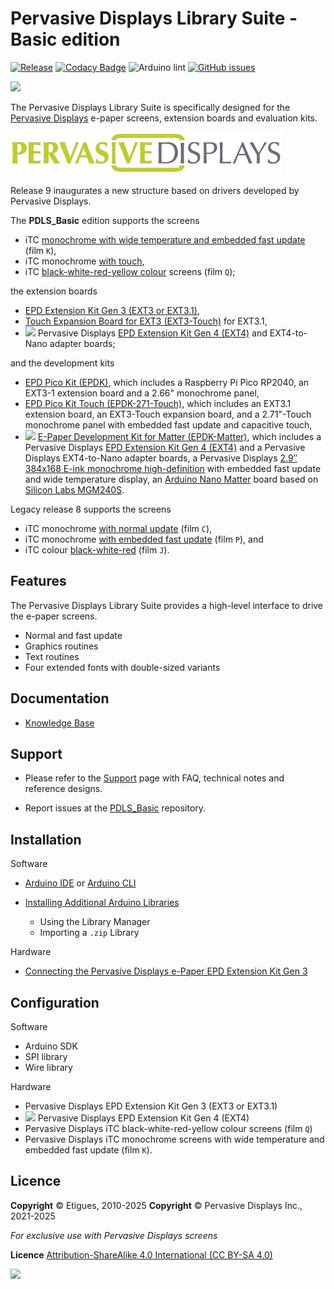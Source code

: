 # Pervasive Displays Library Suite - Basic edition

[![Release](https://img.shields.io/github/v/release/rei-vilo/PDLS_Basic)](https://github.com/rei-vilo/PDLS_Basic/releases) [![Codacy Badge](https://app.codacy.com/project/badge/Grade/9f09780839f7479285cb931ffe4954d7)](https://app.codacy.com/gh/rei-vilo/PDLS_Basic/dashboard?utm_source=gh&utm_medium=referral&utm_content=&utm_campaign=Badge_grade) ![Arduino lint](https://github.com/rei-vilo/PDLS_Basic/actions/workflows/main.yml/badge.svg) [![GitHub issues](https://img.shields.io/github/issues/pervasivedisplays/PDLS_Basic)](https://github.com/rei-vilo/PDLS_Basic/issues)

[![](https://img.shields.io/badge/-Knowledge_Base-orange)](https://docs.pervasivedisplays.com/knowledge/)

The Pervasive Displays Library Suite is specifically designed for the [Pervasive Displays](https://www.pervasivedisplays.com) e-paper screens, extension boards and evaluation kits.

![](img/Pervasive_Displays_logo_gray.png)

Release 9 inaugurates a new structure based on drivers developed by Pervasive Displays.

The **PDLS_Basic** edition supports the screens

* iTC [monochrome with wide temperature and embedded fast update](https://www.pervasivedisplays.com/products/?_sft_etc_itc=pu&_sft_temperature_range=m15c-to-p60c) (film `K`),
* iTC monochrome [with touch](https://www.pervasivedisplays.com/products/?_sft_etc_itc=tp), 
* iTC [black-white-red-yellow colour](https://www.pervasivedisplays.com/products/?_sft_product_colour=black-white-red-yellow) screens (film `Q`);

the extension boards

* [EPD Extension Kit Gen 3 (EXT3 or EXT3.1)](https://www.pervasivedisplays.com/product/epd-extension-kit-gen-3-EXT3/),
* [Touch Expansion Board for EXT3 (EXT3-Touch)](https://www.pervasivedisplays.com/product/touch-expansion-board-ext3-touch/) for EXT3.1,
* ![](https://img.shields.io/badge/-New-orange) Pervasive Displays [EPD Extension Kit Gen 4 (EXT4)](https://www.pervasivedisplays.com/product/epd-extension-kit-gen-4-EXT4/) and EXT4-to-Nano adapter boards;

and the development kits

* [EPD Pico Kit (EPDK)](https://www.pervasivedisplays.com/product/epd-pico-kit-epdk/), which includes a Raspberry Pi Pico RP2040, an EXT3-1 extension board and a 2.66" monochrome panel,
* [EPD Pico Kit Touch (EPDK-271-Touch)](https://www.pervasivedisplays.com/product/touch-expansion-board-ext3-touch/#tab-3), which includes an EXT3.1 extension board, an EXT3-Touch expansion board, and a 2.71"-Touch monochrome panel with embedded fast update and capacitive touch,
* ![](https://img.shields.io/badge/-New-orange) [E-Paper Development Kit for Matter (EPDK-Matter)](https://www.pervasivedisplays.com), which includes a Pervasive Displays [EPD Extension Kit Gen 4 (EXT4)](https://www.pervasivedisplays.com/product/epd-extension-kit-gen-4-EXT4/) and a Pervasive Displays EXT4-to-Nano adapter boards, a Pervasive Displays [2.9″ 384x168 E-ink monochrome high-definition](https://www.pervasivedisplays.com/product/2-9-e-ink-displays/) with embedded fast update and wide temperature display, an [Arduino Nano Matter](https://store.arduino.cc/pages/nano-matter) board based on [Silicon Labs MGM240S](https://www.silabs.com/wireless/zigbee/efr32mg24-series-2-modules).

Legacy release 8 supports the screens

* iTC monochrome [with normal update](https://www.pervasivedisplays.com/products/?_sft_product_colour=black-white) (film `C`), 
* iTC monochrome [with embedded fast update](https://www.pervasivedisplays.com/products/?_sft_etc_itc=pu&_sft_product_colour=black-white) (film `P`), and
* iTC colour [black-white-red](https://www.pervasivedisplays.com/products/?_sft_product_colour=black-white-red) (film `J`).

## Features

The Pervasive Displays Library Suite provides a high-level interface to drive the e-paper screens.

* Normal and fast update
* Graphics routines
* Text routines
* Four extended fonts with double-sized variants

## Documentation

* [Knowledge Base](https://docs.pervasivedisplays.com/knwoledge/)

## Support

* Please refer to the [Support](https://docs.pervasivedisplays.com/knowledge/Software/Volume5/index.html) page with FAQ, technical notes and reference designs.

* Report issues at the [PDLS_Basic](https://github.com/pervasivedisplays/PDLS_Basic/issues) repository.

## Installation

Software

* [Arduino IDE](https://www.arduino.cc/en/software) or [Arduino CLI](https://arduino.github.io/arduino-cli/)
* [Installing Additional Arduino Libraries](https://www.arduino.cc/en/guide/libraries)

    + Using the Library Manager
    + Importing a `.zip` Library

Hardware

* [Connecting the Pervasive Displays e-Paper EPD Extension Kit Gen 3](https://embeddedcomputing.weebly.com/connecting-the-e-paper-epd-extension-kit-gen-3.html)

## Configuration

Software

* Arduino SDK
* SPI library
* Wire library

Hardware

* Pervasive Displays EPD Extension Kit Gen 3 (EXT3 or EXT3.1)
* ![](https://img.shields.io/badge/-New-orange) Pervasive Displays EPD Extension Kit Gen 4 (EXT4)
* Pervasive Displays iTC black-white-red-yellow colour screens (film `Q`)
* Pervasive Displays iTC monochrome screens with wide temperature and embedded fast update (film `K`).

## Licence

**Copyright** &copy; Etigues, 2010-2025
**Copyright** &copy; Pervasive Displays Inc., 2021-2025

*For exclusive use with Pervasive Displays screens*

**Licence** [Attribution-ShareAlike 4.0 International (CC BY-SA 4.0)](./LICENCE.md)

![](img/by-sa.svg)

